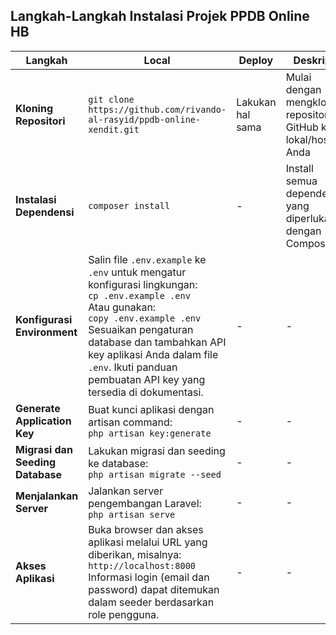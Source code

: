 ## Langkah-Langkah Instalasi Projek PPDB Online HB

| **Langkah** | **Local** | **Deploy** | **Deskripsi** |
|-------------|---------------|------------|-----------|
| **Kloning Repositori** | ``` git clone https://github.com/rivando-al-rasyid/ppdb-online-xendit.git ``` | Lakukan hal sama |  Mulai dengan mengkloning repositori GitHub ke lokal/hosting Anda  |
| **Instalasi Dependensi** |  ``` composer install ``` | - | Install semua dependensi yang diperlukan dengan Composer|
| **Konfigurasi Environment** | Salin file `.env.example` ke `.env` untuk mengatur konfigurasi lingkungan: <br> ``` cp .env.example .env ``` <br> Atau gunakan: <br> ``` copy .env.example .env ``` <br> Sesuaikan pengaturan database dan tambahkan API key aplikasi Anda dalam file `.env`. Ikuti panduan pembuatan API key yang tersedia di dokumentasi. | - | - |
| **Generate Application Key** | Buat kunci aplikasi dengan artisan command: <br> ``` php artisan key:generate ``` | - | - |
| **Migrasi dan Seeding Database** | Lakukan migrasi dan seeding ke database: <br> ``` php artisan migrate --seed ``` | - | - |
| **Menjalankan Server** | Jalankan server pengembangan Laravel: <br> ``` php artisan serve ``` | - | - |
| **Akses Aplikasi** | Buka browser dan akses aplikasi melalui URL yang diberikan, misalnya: <br> ``` http://localhost:8000 ``` <br> Informasi login (email dan password) dapat ditemukan dalam seeder berdasarkan role pengguna. | - | - |
